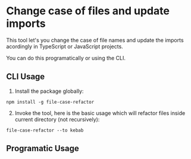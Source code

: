 # Change case of files and update imports 

This tool let's you change the case of file names and update the imports acordingly in TypeScript or JavaScript projects.

You can do this programatically or using the CLI.

## CLI Usage

1. Install the package globally:

```
npm install -g file-case-refactor
```

2. Invoke the tool, here is the basic usage which will refactor files inside current directory (not recursively):

```
file-case-refactor --to kebab
```


## Programatic Usage

